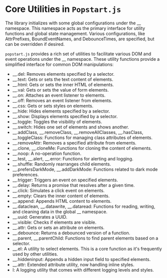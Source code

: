 # Core Utilities in `Popstart.js`

The library initializes with some global configurations under the __ namespace. This namespace acts as the primary interface for utility functions and global state management. Various configurations, like AttrPrefixes, BoundEventNames, and DebounceTimes, are specified, but can be overridden if desired.

`popstart.js` provides a rich set of utilities to facilitate various DOM and event operations under the __ namespace. These utility functions provide a simplified interface for common DOM manipulations:

* __.del: Removes elements specified by a selector.
* __.text: Gets or sets the text content of elements.
* __.html: Gets or sets the inner HTML of elements.
* __.val: Gets or sets the value of form elements.
* __.on: Attaches an event listener to elements.
* __.off: Removes an event listener from elements.
* __.css: Gets or sets styles on elements.
* __.hide: Hides elements specified by a selector.
* __.show: Displays elements specified by a selector.
* __.toggle: Toggles the visibility of elements.
* __.switch: Hides one set of elements and shows another.
* __.addClass, __.removeClass, __.removeAllClasses, __.hasClass, __.toggleClass: Functions for managing class attributes of elements.
* __.removeAttr: Removes a specified attribute from elements.
* __.clone, __.cloneMe: Functions for cloning the content of elements.
* __.noop: A no-operation function.
* __.test, __.alert, __.error: Functions for alerting and logging.
* __.shuffle: Randomly rearranges child elements.
* __.prefersDarkMode, __.addDarkMode: Functions related to dark mode preferences.
* __.trigger: Triggers an event on specified elements.
* __.delay: Returns a promise that resolves after a given time.
* __.click: Simulates a click event on elements.
* __.empty: Clears the inner content of elements.
* __.append: Appends HTML content to elements.
* __.dataclean, __.datawrite, __.dataread: Functions for reading, writing, and cleaning data in the global __ namespace.
* __.uuid: Generates a UUID.
* __.visible: Checks if elements are visible.
* __.attr: Gets or sets an attribute on elements.
* __.debounce: Returns a debounced version of a function.
* __.parent, __.parentChild: Functions to find parent elements based on a selector.
* __.el: A utility to select elements. This is a core function as it's frequently used by other utilities.
* __.hiddeninput: Appends a hidden input field to specified elements.
* __.attr: Extended attribute utility, now handling inline styles.
* l: A logging utility that comes with different logging levels and styles.
